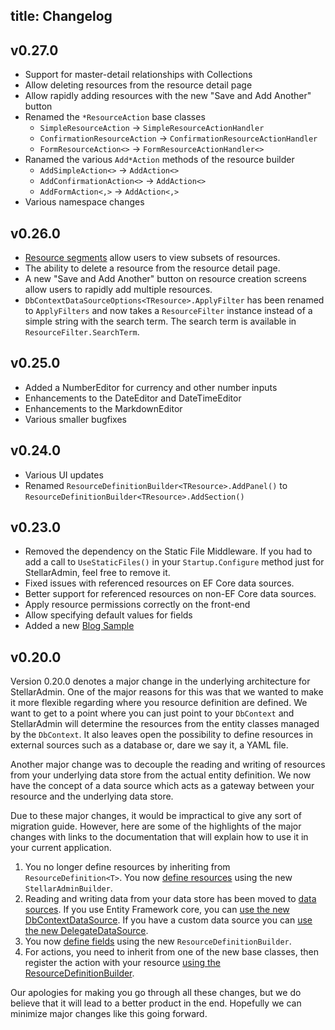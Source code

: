 title: Changelog
---

## v0.27.0

* Support for master-detail relationships with Collections
* Allow deleting resources from the resource detail page
* Allow rapidly adding resources with the new "Save and Add Another" button
* Renamed the `*ResourceAction` base classes
    - `SimpleResourceAction` -> `SimpleResourceActionHandler`
    - `ConfirmationResourceAction` -> `ConfirmationResourceActionHandler`
    - `FormResourceAction<>` -> `FormResourceActionHandler<>`
* Ranamed the various `Add*Action` methods of the resource builder
    - `AddSimpleAction<>` -> `AddAction<>`
    - `AddConfirmationAction<>` -> `AddAction<>`
    - `AddFormAction<,>` -> `AddAction<,>`
* Various namespace changes

## v0.26.0

* [Resource segments](/docs/concepts/filtering/segments) allow users to view subsets of resources. 
* The ability to delete a resource from the resource detail page.
* A new "Save and Add Another" button on resource creation screens allow users to rapidly add multiple resources.
* `DbContextDataSourceOptions<TResource>.ApplyFilter` has been renamed to `ApplyFilters` and now takes a `ResourceFilter` instance instead of a simple string with the search term. The search term is available in `ResourceFilter.SearchTerm`.

## v0.25.0

* Added a NumberEditor for currency and other number inputs
* Enhancements to the DateEditor and DateTimeEditor
* Enhancements to the MarkdownEditor 
* Various smaller bugfixes

## v0.24.0

* Various UI updates
* Renamed `ResourceDefinitionBuilder<TResource>.AddPanel()` to `ResourceDefinitionBuilder<TResource>.AddSection()`

## v0.23.0

* Removed the dependency on the Static File Middleware. If you had to add a call to `UseStaticFiles()` in your `Startup.Configure` method just for StellarAdmin, feel free to remove it.
* Fixed issues with referenced resources on EF Core data sources.
* Better support for referenced resources on non-EF Core data sources.
* Apply resource permissions correctly on the front-end
* Allow specifying default values for fields
* Added a new [Blog Sample](https://github.com/stellar-admin/samples)

## v0.20.0

Version 0.20.0 denotes a major change in the underlying architecture for StellarAdmin. One of the major reasons for this was that we wanted to make it more flexible regarding where you resource definition are defined. We want to get to a point where you can just point to your `DbContext` and StellarAdmin will determine the resources from the entity classes managed by the `DbContext`. It also leaves open the possibility to define resources in external sources such as a database or, dare we say it, a YAML file.

Another major change was to decouple the reading and writing of resources from your underlying data store from the actual entity definition. We now have the concept of a data source which acts as a gateway between your resource and the underlying data store.

Due to these major changes, it would be impractical to give any sort of migration guide. However, here are some of the highlights of the major changes with links to the documentation that will explain how to use it in your current application.

1. You no longer define resources by inheriting from `ResourceDefinition<T>`. You now [define resources](xref:define-resources) using the new `StellarAdminBuilder`.
1. Reading and writing data from your data store has been moved to [data sources](xref:datasources-overview). If you use Entity Framework core, you can [use the new DbContextDataSource](xref:datasources-overview#using-the-dbcontextdatasource). If you have a custom data source you can [use the new DelegateDataSource](xref:datasources-overview#using-the-delegatedatasource).
1. You now [define fields](xref:fields-overview) using the new `ResourceDefinitionBuilder`.
1. For actions, you need to inherit from one of the new base classes, then register the action with your resource [using the ResourceDefinitionBuilder](xref:actions-intro).

Our apologies for making you go through all these changes, but we do believe that it will lead to a better product in the end. Hopefully we can minimize major changes like this going forward.